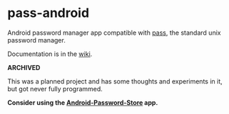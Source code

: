 pass-android
============

Android password manager app compatible with [pass](http://www.zx2c4.com/projects/password-store/), the standard unix password manager.

Documentation is in the [wiki](https://github.com/ssimroth/pass-android/wiki).


**ARCHIVED**

This was a planned project and has some thoughts and experiments in it, but got never fully programmed.

**Consider using the [Android-Password-Store](https://github.com/android-password-store/Android-Password-Store) app.**
